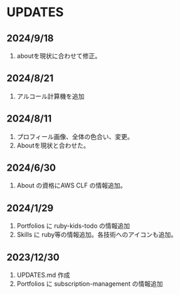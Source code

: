 # UPDATES

## 2024/9/18

1. aboutを現状に合わせて修正。

## 2024/8/21

1. アルコール計算機を追加

## 2024/8/11

1. プロフィール画像、全体の色合い、変更。
2. Aboutを現状と合わせた。

## 2024/6/30

1. About の資格にAWS CLF の情報追加。

## 2024/1/29

1. Portfolios に ruby-kids-todo の情報追加
2. Skills に ruby等の情報追加。各技術へのアイコンも追加。

## 2023/12/30

1. UPDATES.md 作成
2. Portfolios に subscription-management の情報追加
